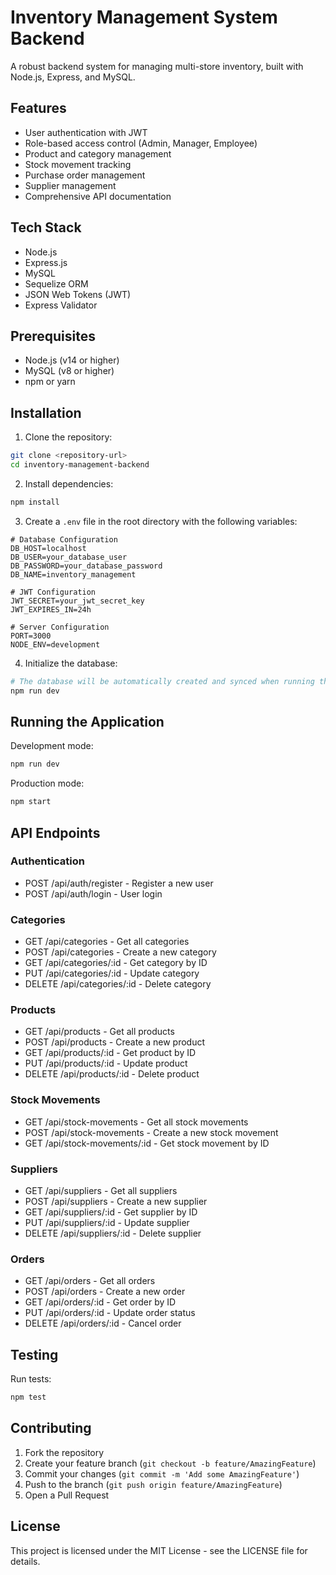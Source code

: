 # Inventory Management System Backend

A robust backend system for managing multi-store inventory, built with Node.js, Express, and MySQL.

## Features

- User authentication with JWT
- Role-based access control (Admin, Manager, Employee)
- Product and category management
- Stock movement tracking
- Purchase order management
- Supplier management
- Comprehensive API documentation

## Tech Stack

- Node.js
- Express.js
- MySQL
- Sequelize ORM
- JSON Web Tokens (JWT)
- Express Validator

## Prerequisites

- Node.js (v14 or higher)
- MySQL (v8 or higher)
- npm or yarn

## Installation

1. Clone the repository:
```bash
git clone <repository-url>
cd inventory-management-backend
```

2. Install dependencies:
```bash
npm install
```

3. Create a `.env` file in the root directory with the following variables:
```env
# Database Configuration
DB_HOST=localhost
DB_USER=your_database_user
DB_PASSWORD=your_database_password
DB_NAME=inventory_management

# JWT Configuration
JWT_SECRET=your_jwt_secret_key
JWT_EXPIRES_IN=24h

# Server Configuration
PORT=3000
NODE_ENV=development
```

4. Initialize the database:
```bash
# The database will be automatically created and synced when running the server in development mode
npm run dev
```

## Running the Application

Development mode:
```bash
npm run dev
```

Production mode:
```bash
npm start
```

## API Endpoints

### Authentication
- POST /api/auth/register - Register a new user
- POST /api/auth/login - User login

### Categories
- GET /api/categories - Get all categories
- POST /api/categories - Create a new category
- GET /api/categories/:id - Get category by ID
- PUT /api/categories/:id - Update category
- DELETE /api/categories/:id - Delete category

### Products
- GET /api/products - Get all products
- POST /api/products - Create a new product
- GET /api/products/:id - Get product by ID
- PUT /api/products/:id - Update product
- DELETE /api/products/:id - Delete product

### Stock Movements
- GET /api/stock-movements - Get all stock movements
- POST /api/stock-movements - Create a new stock movement
- GET /api/stock-movements/:id - Get stock movement by ID

### Suppliers
- GET /api/suppliers - Get all suppliers
- POST /api/suppliers - Create a new supplier
- GET /api/suppliers/:id - Get supplier by ID
- PUT /api/suppliers/:id - Update supplier
- DELETE /api/suppliers/:id - Delete supplier

### Orders
- GET /api/orders - Get all orders
- POST /api/orders - Create a new order
- GET /api/orders/:id - Get order by ID
- PUT /api/orders/:id - Update order status
- DELETE /api/orders/:id - Cancel order

## Testing

Run tests:
```bash
npm test
```

## Contributing

1. Fork the repository
2. Create your feature branch (`git checkout -b feature/AmazingFeature`)
3. Commit your changes (`git commit -m 'Add some AmazingFeature'`)
4. Push to the branch (`git push origin feature/AmazingFeature`)
5. Open a Pull Request

## License

This project is licensed under the MIT License - see the LICENSE file for details. 